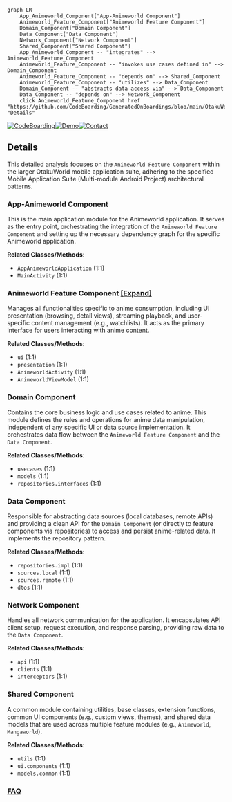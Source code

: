 ```mermaid
graph LR
    App_Animeworld_Component["App-Animeworld Component"]
    Animeworld_Feature_Component["Animeworld Feature Component"]
    Domain_Component["Domain Component"]
    Data_Component["Data Component"]
    Network_Component["Network Component"]
    Shared_Component["Shared Component"]
    App_Animeworld_Component -- "integrates" --> Animeworld_Feature_Component
    Animeworld_Feature_Component -- "invokes use cases defined in" --> Domain_Component
    Animeworld_Feature_Component -- "depends on" --> Shared_Component
    Animeworld_Feature_Component -- "utilizes" --> Data_Component
    Domain_Component -- "abstracts data access via" --> Data_Component
    Data_Component -- "depends on" --> Network_Component
    click Animeworld_Feature_Component href "https://github.com/CodeBoarding/GeneratedOnBoardings/blob/main/OtakuWorld/Animeworld_Feature_Component.md" "Details"
```

[![CodeBoarding](https://img.shields.io/badge/Generated%20by-CodeBoarding-9cf?style=flat-square)](https://github.com/CodeBoarding/GeneratedOnBoardings)[![Demo](https://img.shields.io/badge/Try%20our-Demo-blue?style=flat-square)](https://www.codeboarding.org/demo)[![Contact](https://img.shields.io/badge/Contact%20us%20-%20contact@codeboarding.org-lightgrey?style=flat-square)](mailto:contact@codeboarding.org)

## Details

This detailed analysis focuses on the `Animeworld Feature Component` within the larger OtakuWorld mobile application suite, adhering to the specified Mobile Application Suite (Multi-module Android Project) architectural patterns.

### App-Animeworld Component
This is the main application module for the Animeworld application. It serves as the entry point, orchestrating the integration of the `Animeworld Feature Component` and setting up the necessary dependency graph for the specific Animeworld application.


**Related Classes/Methods**:

- `AppAnimeworldApplication` (1:1)
- `MainActivity` (1:1)


### Animeworld Feature Component [[Expand]](./Animeworld_Feature_Component.md)
Manages all functionalities specific to anime consumption, including UI presentation (browsing, detail views), streaming playback, and user-specific content management (e.g., watchlists). It acts as the primary interface for users interacting with anime content.


**Related Classes/Methods**:

- `ui` (1:1)
- `presentation` (1:1)
- `AnimeworldActivity` (1:1)
- `AnimeworldViewModel` (1:1)


### Domain Component
Contains the core business logic and use cases related to anime. This module defines the rules and operations for anime data manipulation, independent of any specific UI or data source implementation. It orchestrates data flow between the `Animeworld Feature Component` and the `Data Component`.


**Related Classes/Methods**:

- `usecases` (1:1)
- `models` (1:1)
- `repositories.interfaces` (1:1)


### Data Component
Responsible for abstracting data sources (local databases, remote APIs) and providing a clean API for the `Domain Component` (or directly to feature components via repositories) to access and persist anime-related data. It implements the repository pattern.


**Related Classes/Methods**:

- `repositories.impl` (1:1)
- `sources.local` (1:1)
- `sources.remote` (1:1)
- `dtos` (1:1)


### Network Component
Handles all network communication for the application. It encapsulates API client setup, request execution, and response parsing, providing raw data to the `Data Component`.


**Related Classes/Methods**:

- `api` (1:1)
- `clients` (1:1)
- `interceptors` (1:1)


### Shared Component
A common module containing utilities, base classes, extension functions, common UI components (e.g., custom views, themes), and shared data models that are used across multiple feature modules (e.g., `Animeworld`, `Mangaworld`).


**Related Classes/Methods**:

- `utils` (1:1)
- `ui.components` (1:1)
- `models.common` (1:1)




### [FAQ](https://github.com/CodeBoarding/GeneratedOnBoardings/tree/main?tab=readme-ov-file#faq)